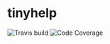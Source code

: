 # tinyhelp

![Travis build](https://img.shields.io/travis/johnptmcdonald/microlib)
![Code Coverage](https://img.shields.io/codecov/c/github/johnptmcdonald/microlib)
